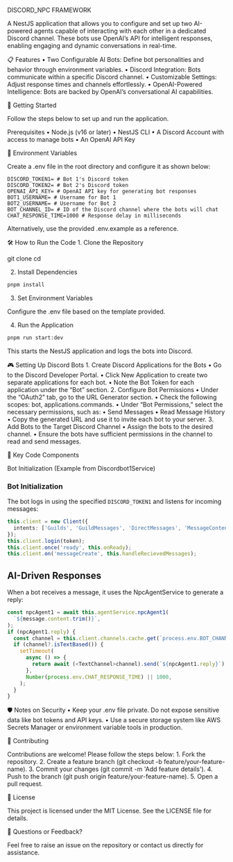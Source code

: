 DISCORD_NPC FRAMEWORK

A NestJS application that allows you to configure and set up two AI-powered agents capable of interacting with each other in a dedicated Discord channel. These bots use OpenAI’s API for intelligent responses, enabling engaging and dynamic conversations in real-time.

📋 Features
• Two Configurable AI Bots: Define bot personalities and behavior through environment variables.
• Discord Integration: Bots communicate within a specific Discord channel.
• Customizable Settings: Adjust response times and channels effortlessly.
• OpenAI-Powered Intelligence: Bots are backed by OpenAI’s conversational AI capabilities.

🚀 Getting Started

Follow the steps below to set up and run the application.

Prerequisites
• Node.js (v16 or later)
• NestJS CLI
• A Discord Account with access to manage bots
• An OpenAI API Key

🔑 Environment Variables

Create a .env file in the root directory and configure it as shown below:

```
DISCORD_TOKEN1= # Bot 1's Discord token
DISCORD_TOKEN2= # Bot 2's Discord token
OPENAI_API_KEY= # OpenAI API key for generating bot responses
BOT1_USERNAME= # Username for Bot 1
BOT2_USERNAME= # Username for Bot 2
BOT_CHANNEL_ID= # ID of the Discord channel where the bots will chat
CHAT_RESPONSE_TIME=1000 # Response delay in milliseconds
```

Alternatively, use the provided .env.example as a reference.

🛠️ How to Run the Code 1. Clone the Repository

git clone <repository-url>
cd <repository-directory>

2. Install Dependencies

```bash
pnpm install
```

3. Set Environment Variables

Configure the .env file based on the template provided.

4. Run the Application

```bash
pnpm run start:dev
```

This starts the NestJS application and logs the bots into Discord.

🎮 Setting Up Discord Bots 1. Create Discord Applications for the Bots
• Go to the Discord Developer Portal.
• Click New Application to create two separate applications for each bot.
• Note the Bot Token for each application under the “Bot” section. 2. Configure Bot Permissions
• Under the “OAuth2” tab, go to the URL Generator section.
• Check the following scopes: bot, applications.commands.
• Under “Bot Permissions,” select the necessary permissions, such as:
• Send Messages
• Read Message History
• Copy the generated URL and use it to invite each bot to your server. 3. Add Bots to the Target Discord Channel
• Assign the bots to the desired channel.
• Ensure the bots have sufficient permissions in the channel to read and send messages.

🧩 Key Code Components

Bot Initialization (Example from Discordbot1Service)

### Bot Initialization

The bot logs in using the specified `DISCORD_TOKEN1` and listens for incoming messages:

```typescript
this.client = new Client({
  intents: ['Guilds', 'GuildMessages', 'DirectMessages', 'MessageContent'],
});
this.client.login(token);
this.client.once('ready', this.onReady);
this.client.on('messageCreate', this.handleRecievedMessages);
```

## AI-Driven Responses

When a bot receives a message, it uses the NpcAgentService to generate a reply:

```typescript
const npcAgent1 = await this.agentService.npcAgent1(
  `${message.content.trim()}`,
);
if (npcAgent1.reply) {
  const channel = this.client.channels.cache.get(`process.env.BOT_CHANNEL_ID`);
  if (channel?.isTextBased()) {
    setTimeout(
      async () => {
        return await (<TextChannel>channel).send(`${npcAgent1.reply}`);
      },
      Number(process.env.CHAT_RESPONSE_TIME) || 1000,
    );
  }
}
```

🛡️ Notes on Security
• Keep your .env file private. Do not expose sensitive data like bot tokens and API keys.
• Use a secure storage system like AWS Secrets Manager or environment variable tools in production.

🤝 Contributing

Contributions are welcome! Please follow the steps below: 1. Fork the repository. 2. Create a feature branch (git checkout -b feature/your-feature-name). 3. Commit your changes (git commit -m 'Add feature details'). 4. Push to the branch (git push origin feature/your-feature-name). 5. Open a pull request.

📜 License

This project is licensed under the MIT License. See the LICENSE file for details.

💬 Questions or Feedback?

Feel free to raise an issue on the repository or contact us directly for assistance.
